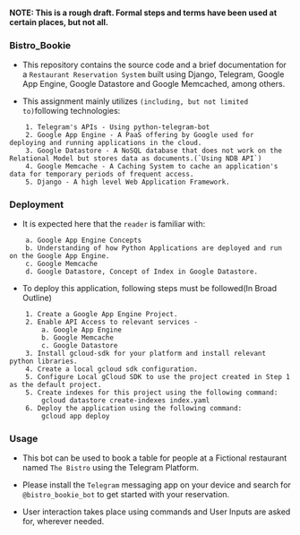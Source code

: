 #### NOTE: This is a rough draft. Formal steps and terms have been used at certain places, but not all.

### Bistro_Bookie

- This repository contains the source code and a brief documentation for a `Restaurant Reservation System` built using Django, Telegram, Google App Engine, Google Datastore and Google Memcached, among others.

- This assignment mainly utilizes `(including, but not limited to)`following technologies:

```
    1. Telegram's APIs - Using python-telegram-bot
    2. Google App Engine - A PaaS offering by Google used for deploying and running applications in the cloud.
    3. Google Datastore - A NoSQL database that does not work on the Relational Model but stores data as documents.(`Using NDB API`)
    4. Google Memcache - A Caching System to cache an application's data for temporary periods of frequent access.
    5. Django - A high level Web Application Framework.
```

### Deployment

- It is expected here that the `reader` is familiar with:

```
    a. Google App Engine Concepts
    b. Understanding of how Python Applications are deployed and run on the Google App Engine.
    c. Google Memcache
    d. Google Datastore, Concept of Index in Google Datastore.
```

- To deploy this application, following steps must be followed(In Broad Outline)

```
    1. Create a Google App Engine Project.
    2. Enable API Access to relevant services - 
        a. Google App Engine
        b. Google Memcache
        c. Google Datastore
    3. Install gcloud-sdk for your platform and install relevant python libraries.
    4. Create a local gcloud sdk configuration.
    5. Configure Local gCloud SDK to use the project created in Step 1 as the default project.
    5. Create indexes for this project using the following command:
        gcloud datastore create-indexes index.yaml 
    6. Deploy the application using the following command:
        gcloud app deploy
```

### Usage

- This bot can be used to book a table for people at a Fictional restaurant named `The Bistro` using the Telegram Platform.

- Please install the `Telegram` messaging app on your device and search for `@bistro_bookie_bot` to get started with your reservation.

- User interaction takes place using commands and User Inputs are asked for, wherever needed.

